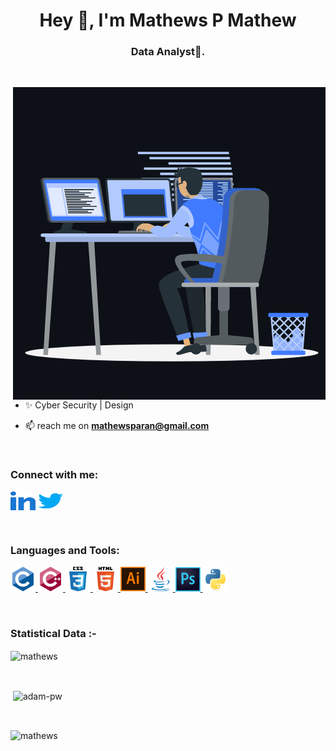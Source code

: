 
<h1 align="center">Hey 👋, I'm Mathews P Mathew</h1>
<h3 align="center">Data Analyst🌟.</h3>

<br>

<p><img align="right" src="https://github.com/mathewspmathew/mathewspmathew/blob/1116e32f5b5959195184bca7febfc6e5f66d65c6/mkassets/animation_500_kxa883sd.gif" alt="mathews" /></p>


- ✨ Cyber Security | Design

- 📫 reach me on **mathewsparan@gmail.com**
<br>

<h3 align="left">Connect with me:</h3>
<p align="left">
  <a href="https://www.linkedin.com/in/mathews-p-mathew-a091281b7" target="blank"><img align="center"
      src="mkassets/linkedln.svg"
      alt="linkedln" height="30" width="40" /></a> 
 <a href="https://twitter.com/mathews_pmathew/" target="blank"><img align="center"
      src="mkassets/twitter.svg"
      alt="twitter" height="30" width="40" /></a> 
</p>

<br>

<h3 align="left">Languages and Tools:</h3>
<p align="left"> <a href="https://www.cprogramming.com/" target="_blank"
    rel="noreferrer"> <img src="mkassets/c-original.svg"
      alt="c" width="40" height="40" /> </a> <a href="https://www.w3schools.com/cpp/" target="_blank" rel="noreferrer">
    <img src="mkassets/cplusplus-original.svg"
      alt="cplusplus" width="40" height="40" /> </a> <a href="https://www.w3schools.com/css/" target="_blank"
    rel="noreferrer"> <img
      src="mkassets/css3-original-wordmark.svg" alt="css3"
      width="40" height="40" /> </a> <a href="https://www.w3.org/html/" target="_blank" rel="noreferrer"> <img
      src="mkassets/html5-original-wordmark.svg"
      alt="html5" width="40" height="40" /> </a> <a href="https://www.adobe.com/in/products/illustrator.html"
    target="_blank" rel="noreferrer"> <img
      src="mkassets/adobe_illustrator-icon.svg" alt="illustrator" width="40"
      height="40" /> </a> <a href="https://www.java.com" target="_blank" rel="noreferrer"> <img
      src="mkassets/java-original.svg" alt="java" width="40"
      height="40" /> </a><a href="https://www.photoshop.com/en" target="_blank"
    rel="noreferrer"> <img
      src="mkassets/ps.svg" alt="photoshop"
      width="40" height="40" /> </a> <a href="https://www.python.org" target="_blank" rel="noreferrer"> <img
      src="mkassets/python-original.svg" alt="python"
      width="40" height="40" /> </a> </p>

<br>

<h3>Statistical Data :-</h3>
<p><img align="center"
    src="https://github-readme-stats.vercel.app/api/top-langs?username=mathewspmathew&show_icons=true&locale=en&bg_color=0d1117&text_color=ffffff&layout=compact"
    alt="mathews" 
    bg_color=#808080/></p>

<br>

<p>&nbsp;<img align="center" src="https://github-readme-stats.vercel.app/api?username=mathewspmathew&show_icons=true&locale=en&bg_color=0d1117&text_color=ffffff&repo=convoychat"
    alt="adam-pw" /></p>

<br>

<p><img align="center" src="https://github-readme-streak-stats.herokuapp.com/?user=mathewspmathew&theme=dark&background=0d1117&date_format=M%20j%5B%2C%20Y%5D" alt="mathews" /></p>

